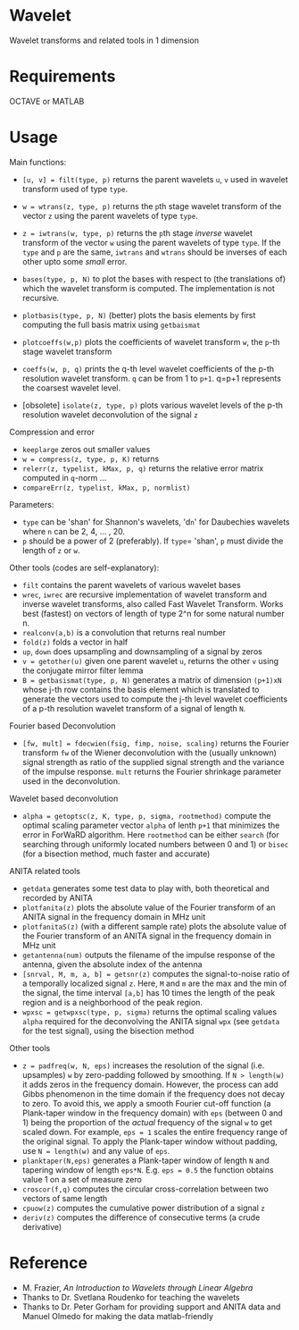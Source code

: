 # Wavelet

Wavelet transforms and related tools in 1 dimension

# Requirements

OCTAVE or MATLAB

# Usage

Main functions:
* `[u, v] = filt(type, p)` returns the parent wavelets `u`, `v` used in wavelet transform used of type `type`.
* `w = wtrans(z, type, p)` returns the `p`th stage wavelet transform of the vector `z` using the parent wavelets of type `type`.
* `z = iwtrans(w, type, p)` returns the `p`th stage _inverse_ wavelet transform of the vector `w` using the parent wavelets of type `type`. If the `type` and `p` are the same, `iwtrans` and `wtrans` should be inverses of each other upto some _small_ error.
* `bases(type, p, N)` to plot the bases with respect to (the translations of) which the wavelet transform is computed. The implementation is not recursive.
* `plotbasis(type, p, N)` (better) plots the basis elements by first computing the full basis matrix using `getbaismat`
* `plotcoeffs(w,p)` plots the coefficients of wavelet transform `w`, the `p`-th stage wavelet transform
* `coeffs(w, p, q)` prints the q-th level wavelet coefficients of the p-th resolution wavelet transform. `q` can be from 1 to `p+1`. q=p+1 represents the coarsest wavelet level.

* [obsolete] `isolate(z, type, p)` plots various wavelet levels of the p-th resolution wavelet deconvolution of the signal `z`

Compression and error
* `keeplarge` zeros out smaller values
* `w = compress(z, type, p, K)` returns 
* `relerr(z, typelist, kMax, p, q)` returns the relative error matrix computed in `q`-norm ...
* `compareErr(z, typelist, kMax, p, normlist)`

Parameters:
* `type` can be 'shan' for Shannon's wavelets, 'd`n`' for Daubechies wavelets where `n` can be 2, 4, ... , 20.
* `p` should be a power of 2 (preferably). If `type`= 'shan', `p` must divide the length of `z` or `w`.

Other tools (codes are self-explanatory):
* `filt` contains the parent wavelets of various wavelet bases
* `wrec`, `iwrec` are recursive implementation of wavelet transform and inverse wavelet transforms, also called Fast Wavelet Transform. Works best (fastest) on vectors of length of type 2^n for some natural number n.
* `realconv(a,b)` is a convolution that returns real number
* `fold(z)` folds a vector in half
* `up`, `down` does upsampling and downsampling of a signal by zeros
* `v = getother(u)` given one parent wavelet `u`, returns the other `v` using the conjugate mirror filter lemma
* `B = getbasismat(type, p, N)` generates a matrix of dimension `(p+1)xN` whose j-th row contains the basis element which is translated to generate the vectors used to compute the j-th level wavelet coefficients of a p-th resolution wavelet transform of a signal of length `N`.


Fourier based Deconvolution
* `[fw, mult] = fdecwien(fsig, fimp, noise, scaling)` returns the Fourier transform `fw` of the Wiener deconvolution with the (usually unknown) signal strength as ratio of the supplied signal strength and the variance of the impulse response. `mult` returns the Fourier shrinkage parameter used in the deconvolution.

Wavelet based deconvolution
* `alpha = getoptsc(z, K, type, p, sigma, rootmethod)` compute the optimal  scaling parameter vector `alpha` of lenth `p+1` that minimizes the error in ForWaRD algorithm. Here `rootmethod` can be either `search` (for searching through uniformly located numbers between 0 and 1) or `bisec` (for a bisection method, much faster and accurate)

ANITA related tools
* `getdata` generates some test data to play with, both theoretical and recorded by ANITA
* `plotfanita(z)` plots the absolute value of the Fourier transform of an ANITA signal in the frequency domain in MHz unit
* `plotfanitaS(z)` (with a different sample rate) plots the absolute value of the Fourier transform of an ANITA signal in the frequency domain in MHz unit
* `getantenna(num)` outputs the filename of the impulse response of the antenna, given the absolute index of the antenna
* `[snrval, M, m, a, b] = getsnr(z)` computes the signal-to-noise ratio of a temporally localized signal `z`. Here, `M` and `m` are the max and the min of the signal, the time interval `[a,b]` has 10 times the length of the peak region and is a neighborhood of the peak region.
* `wpxsc = getwpxsc(type, p, sigma)` returns the optimal scaling values `alpha` required for the deconvolving the ANITA signal `wpx` (see `getdata` for the test signal), using the bisection method 

Other tools
* `z = padfreq(w, N, eps)` increases the resolution of the signal (i.e. upsamples) `w` by zero-padding followed by smoothing. If `N > length(w)` it adds zeros in the frequency domain. However, the process can add Gibbs phenomenon in the time domain if the frequency does not decay to zero. To avoid this, we apply a smooth Fourier cut-off function (a Plank-taper window in the frequency domain) with `eps` (between 0 and 1) being the proportion of the _actual_ frequency of the signal `w` to get scaled down. For example, `eps = 1` scales the entire frequency range of the original signal. 
To apply the Plank-taper window without padding, use `N = length(w)` and any value of `eps`.
* `planktaper(N,eps)` generates a Plank-taper window of length `N` and tapering window of length `eps*N`. E.g. `eps = 0.5` the function obtains value 1 on a set of measure zero
* `croscor(f,q)` computes the circular cross-correlation between two vectors of same length
* `cpuow(z)` computes the cumulative power distribution of a signal `z`
* `deriv(z)` computes the difference of consecutive terms (a crude derivative)


# Reference

* M. Frazier, _An Introduction to Wavelets through Linear Algebra_
* Thanks to Dr. Svetlana Roudenko for teaching the wavelets
* Thanks to Dr. Peter Gorham for providing support and ANITA data and Manuel Olmedo for making the data matlab-friendly
